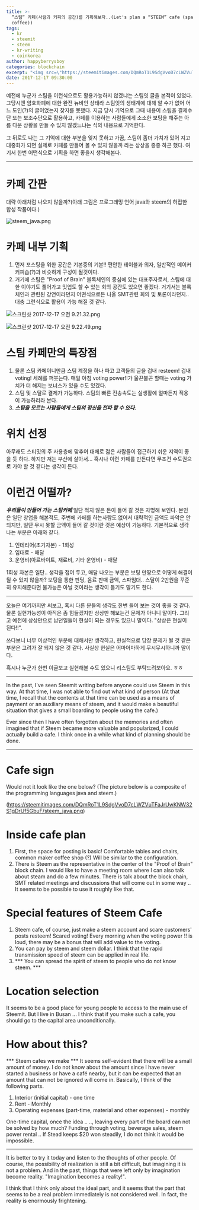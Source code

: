 ```yaml
---
title: >-
  “스팀“ 카페(사람과 커피의 공간)를 기획해보자..(Let's plan a “STEEM” cafe (space for people and
  coffee))
tags:
  - kr
  - steemit
  - steem
  - kr-writing
  - coinkorea
author: happyberrysboy
categories: blockchain
excerpt: "<img src=\"https://steemitimages.com/DQmRoT1L9SdgVvoD7cLWZVuTFaJrUwKNW32S1gDrUf5GbuF/steem_java.png\" />\r\n예전에 누군가 스팀을 이런식으로도 활용가능하지 않겠냐는 스팀잇 글을 본적이 있었다. 그당시엔 암호화폐에 대한 완전 뉴비인 상태라 스팀잇의 생태계에 대해 알 수가 없어 어느 도인(?)의 글이었는지 찾지를 못했다. 지금 당시 기억으로 그때 내용이 스팀을 결제수단 또는 보조수단으로 활용하고, 카페를 이용하는 사람들에게 소소한 보팅을 해주는 아름 다운 상황을 만들....."
date: 2017-12-17 09:30:00
---
```


예전에 누군가 스팀을 이런식으로도 활용가능하지 않겠냐는 스팀잇 글을 본적이 있었다. 그당시엔 암호화폐에 대한 완전 뉴비인 상태라 스팀잇의 생태계에 대해 알 수가 없어 어느 도인(?)의 글이었는지 찾지를 못했다. 지금 당시 기억으로 그때 내용이 스팀을 결제수단 또는 보조수단으로 활용하고, 카페를 이용하는 사람들에게 소소한 보팅을 해주는 아름 다운 상황을 만들 수 있지 않겠느냐는 식의 내용으로 기억한다.

그 뒤로도 나는 그 기억에 대한 부분을 잊지 못하고 가끔, 스팀이 좀더 가치가 있어 지고 대중화가 되면 실제로 카페를 만들어 볼 수 있지 않을까 라는 상상을 종종 하곤 했다. 여기서 한번 어떤식으로 기획을 하면 좋을지 생각해본다.

___

# 카페 간판
대략 아래처럼 나오지 않을까?(아래 그림은 프로그래밍 언어 java와 steem의 허접한 합성 작품이다.)

![steem_java.png](https://steemitimages.com/DQmRoT1L9SdgVvoD7cLWZVuTFaJrUwKNW32S1gDrUf5GbuF/steem_java.png)

# 카페 내부 기획
1. 먼저 포스팅을 위한 공간은 기본중의 기본!! 편안한 테이블과 의자, 일반적인 메이커 커피숍(?)과 비슷하게 구성이 될것이다.
2. 거기에 스팀은 "Proof of Brain" 블록체인의 중심에 있는 대표주자로서, 스팀에 대한 이야기도 풀어가고 밋업도 할 수 있는 회의 공간도 있으면 좋겠다. 거기서는 블록체인과 관련된 강연이라던지 어떤식으로든 나올 SMT관련 회의 및 토론이라던지.. 대충 그런식으로 활용이 가능 해질 것 같다.

![스크린샷 2017-12-17 오전 9.21.32.png](https://steemitimages.com/DQmYTnq7uD2y6GDwJVsQmTS7phDKQthKRL3SM8Jr6v2yApj/％E1％84％89％E1％85％B3％E1％84％8F％E1％85％B3％E1％84％85％E1％85％B5％E1％86％AB％E1％84％89％E1％85％A3％E1％86％BA％202017-12-17％20％E1％84％8B％E1％85％A9％E1％84％8C％E1％85％A5％E1％86％AB％209.21.32.png)

![스크린샷 2017-12-17 오전 9.22.49.png](https://steemitimages.com/DQmTrfUXsH5hGAzestq5heZ4go7Qv4MULq9ftUegmzpWCJn/％E1％84％89％E1％85％B3％E1％84％8F％E1％85％B3％E1％84％85％E1％85％B5％E1％86％AB％E1％84％89％E1％85％A3％E1％86％BA％202017-12-17％20％E1％84％8B％E1％85％A9％E1％84％8C％E1％85％A5％E1％86％AB％209.22.49.png)

# 스팀 카페만의 특장점
1. 물론 스팀 카페이니만큼 스팀 계정을 하나 파고 고객들의 글을 겁내 resteem! 겁내 voting! 세례를 퍼붓는다. 매일 아침 voting power!!가 울끈불끈 할때는 voting 가치가 더 해지는 보너스가 있을 수도 있겠다.
2. 스팀 및 스달로 결제가 가능하다. 스팀의 빠른 전송속도는 실생활에 얼마든지 적용이 가능하리라 본다.
3. ***스팀을 모르는 사람들에게 스팀의 정신을 전파 할 수 있다.***

# 위치 선정
아무래도 스티밋의 주 사용층에 맞추어 대체로 젊은 사람들이 접근하기 쉬운 지역이 좋을 듯 하다. 하지만 저는 부산에 살아서... 혹시나 이런 카페를 만든다면 무조건 수도권으로 가야 할 것 같다는 생각이 든다.

# 이런건 어떨까?
***우리들이 만들어 가는 스팀카페***
일단 적지 않은 돈이 들어 갈 것은 자명해 보인다. 본인은 일단 창업을 해본적도, 주변에 카페를 하는사람도 없어서 대략적인 금액도 파악은 안되지만, 일단 무시 못할 금액이 들어 갈 것이란 것은 예상이 가능하다. 기본적으로 생각나는 부분은 아래와 같다.

1. 인테리어(초기자본) - 1회성
2. 임대료 - 매달
3. 운영비(아르바이트, 재료비, 기타 운영비) - 매달

1회성 자본은 일단.. 생각을 접어 두고, 매달 나오는 부분은 보팅 만땅으로 어떻게 해결이 될 수 있지 않을까? 보팅을 통한 펀딩, 음료 판매 금액, 스파임대.. 스달이 2만원을 꾸준히 유지해준다면 불가능은 아닐 것이라는 생각이 들기도 말기도 한다.

___

오늘은 여기까지만 써보고, 혹시 다른 분들의 생각도 한번 들어 보는 것이 좋을 것 같다. 물론 실현가능성이 아직은 좀 힘들겠지만 상상만 해보는건 문제가 아니니 말이다. 그리고 예전에 상상만으로 남던일들이 현실이 되는 경우도 있으니 말이다. "상상은 현실이 된다!!". 

쓰다보니 너무 이상적인 부분에 대해서만 생각하고, 현실적으로 당장 문제가 될 것 같은 부분은 고려가 잘 되지 않은 것 같다. 사실상 현실은 어마어마하게 무시무시하니까 말이다.

혹시나 누군가 한번 이글보고 실현해볼 수도 있으니 리스팀도 부탁드려보아요. ㅎㅎ
___

In the past, I've seen Steemit writing before anyone could use Steem in this way. At that time, I was not able to find out what kind of person (At that time, I recall that the contents at that time can be used as a means of payment or an auxiliary means of steem, and it would make a beautiful situation that gives a small boarding to people using the cafe.)

Ever since then I have often forgotten about the memories and often imagined that if Steem became more valuable and popularized, I could actually build a cafe. I think once in a while what kind of planning should be done.

___

# Cafe sign
Would not it look like the one below? (The picture below is a composite of the programming languages ​​java and steem.)

(https://steemitimages.com/DQmRoT1L9SdgVvoD7cLWZVuTFaJrUwKNW32S1gDrUf5GbuF/steem_java.png)

# Inside cafe plan
1. First, the space for posting is basic! Comfortable tables and chairs, common maker coffee shop (?) Will be similar to the configuration.
2. There is Steem as the representative in the center of the "Proof of Brain" block chain. I would like to have a meeting room where I can also talk about steam and do a few minutes. There is talk about the block chain, SMT related meetings and discussions that will come out in some way .. It seems to be possible to use it roughly like that.

# Special features of Steem Cafe
1. Steem cafe, of course, just make a steem account and scare customers' posts resteem! Scared voting! Every morning when the voting power !! is loud, there may be a bonus that will add value to the voting.
2. You can pay by steem and steem dollar. I think that the rapid transmission speed of steem can be applied in real life.
3. *** You can spread the spirit of steem to people who do not know steem. ***

# Location selection
It seems to be a good place for young people to access to the main use of Steemit. But I live in Busan ... I think that if you make such a cafe, you should go to the capital area unconditionally.

# How about this?
*** Steem cafes we make ***
It seems self-evident that there will be a small amount of money. I do not know about the amount since I have never started a business or have a café nearby, but it can be expected that an amount that can not be ignored will come in. Basically, I think of the following parts.

1. Interior (initial capital) - one time
2. Rent - Monthly
3. Operating expenses (part-time, material and other expenses) - monthly

One-time capital, once the idea .. .., leaving every part of the board can not be solved by how much? Funding through voting, beverage sales, steem power rental .. If Stead keeps $20 won steadily, I do not think it would be impossible.

___

It is better to try it today and listen to the thoughts of other people. Of course, the possibility of realization is still a bit difficult, but imagining it is not a problem. And in the past, things that were left only by imagination become reality. "Imagination becomes a reality!".

I think that I think only about the ideal part, and it seems that the part that seems to be a real problem immediately is not considered well. In fact, the reality is enormously frightening.